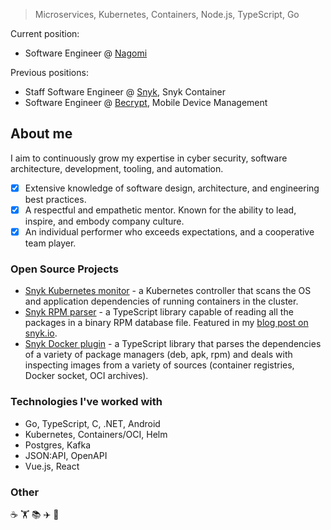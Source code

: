 > Microservices, Kubernetes, Containers, Node.js, TypeScript, Go

Current position:

- Software Engineer @ [Nagomi](https://nagomi.security/)

Previous positions:
- Staff Software Engineer @ [Snyk](https://snyk.io/), Snyk Container
- Software Engineer @ [Becrypt](https://www.becrypt.com/), Mobile Device Management

## About me

I aim to continuously grow my expertise in cyber security, software architecture, development, tooling, and automation.

- [x] Extensive knowledge of software design, architecture, and engineering best practices.
- [x] A respectful and empathetic mentor. Known for the ability to lead, inspire, and embody company culture.
- [x] An individual performer who exceeds expectations, and a cooperative team player.

### Open Source Projects

- [Snyk Kubernetes monitor](https://github.com/snyk/kubernetes-monitor) - a Kubernetes controller that scans the OS and application dependencies of running containers in the cluster.
- [Snyk RPM parser](https://github.com/snyk/rpm-parser) - a TypeScript library capable of reading all the packages in a binary RPM database file. Featured in my [blog post on snyk.io](https://snyk.io/blog/rpm-package-manager-rpm-package-security-scanning-with-snyk/).
- [Snyk Docker plugin](https://github.com/snyk/snyk-docker-plugin) - a TypeScript library that parses the dependencies of a variety of package managers (deb, apk, rpm) and deals with inspecting images from a variety of sources (container registries, Docker socket, OCI archives).

### Technologies I've worked with

- Go, TypeScript, C, .NET, Android
- Kubernetes, Containers/OCI, Helm
- Postgres, Kafka
- JSON:API, OpenAPI
- Vue.js, React

### Other

☕ 🏋️ 📚 ✈️ 🥁
